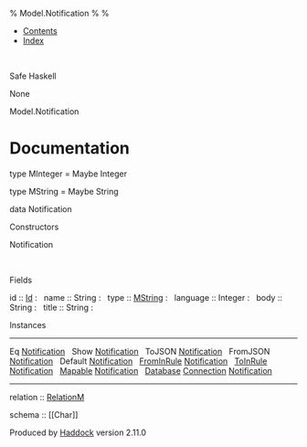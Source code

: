 % Model.Notification
% 
% 

-   [Contents](index.html)
-   [Index](doc-index.html)

 

Safe Haskell

None

Model.Notification

Documentation
=============

type MInteger = Maybe Integer

type MString = Maybe String

data Notification

Constructors

Notification

 

Fields

id :: [Id](Model-General.html#t:Id)
:    
name :: String
:    
type :: [MString](Model-Notification.html#t:MString)
:    
language :: Integer
:    
body :: String
:    
title :: String
:    

Instances

  ------------------------------------------------------------------------------------------------------------------------------------------------------ ---
  Eq [Notification](Model-Notification.html#t:Notification)                                                                                               
  Show [Notification](Model-Notification.html#t:Notification)                                                                                             
  ToJSON [Notification](Model-Notification.html#t:Notification)                                                                                           
  FromJSON [Notification](Model-Notification.html#t:Notification)                                                                                         
  Default [Notification](Model-Notification.html#t:Notification)                                                                                          
  [FromInRule](Data-InRules.html#t:FromInRule) [Notification](Model-Notification.html#t:Notification)                                                     
  [ToInRule](Data-InRules.html#t:ToInRule) [Notification](Model-Notification.html#t:Notification)                                                         
  [Mapable](Model-General.html#t:Mapable) [Notification](Model-Notification.html#t:Notification)                                                          
  [Database](Model-General.html#t:Database) [Connection](Data-SqlTransaction.html#t:Connection) [Notification](Model-Notification.html#t:Notification)    
  ------------------------------------------------------------------------------------------------------------------------------------------------------ ---

relation :: [RelationM](Data-Relation.html#t:RelationM)

schema :: [[Char]]

Produced by [Haddock](http://www.haskell.org/haddock/) version 2.11.0
